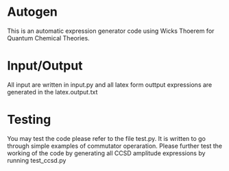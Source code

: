 # Autogen
This is an automatic expression generator code using Wicks Thoerem for Quantum Chemical Theories.
# Input/Output
All input are written in input.py and all latex form outtput expressions are generated in the latex.output.txt
# Testing 
You may test the code please refer to the file test.py. 
It is written to go through simple examples of commutator operaration.
Please further test the working of the code by generating all CCSD amplitude expressions by running test_ccsd.py  
 
